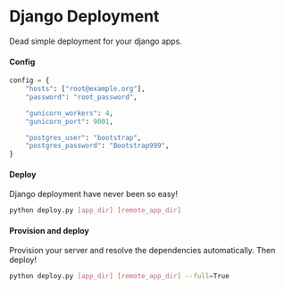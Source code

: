 Django Deployment
=================

Dead simple deployment for your django apps.

#### Config

```python
config = {
    "hosts": ["root@example.org"],
    "password": "root_password",

    "gunicorn_workers": 4,
    "gunicorn_port": 9001,

    "postgres_user": "bootstrap",
    "postgres_password": "Bootstrap999",
}
```


#### Deploy

Django deployment have never been so easy!

```bash
python deploy.py [app_dir] [remote_app_dir]
```

#### Provision and deploy

Provision your server and resolve the dependencies automatically. Then deploy!

```bash
python deploy.py [app_dir] [remote_app_dir] --full=True
```
